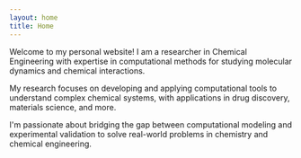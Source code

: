 ```yaml
---
layout: home
title: Home
---
```


Welcome to my personal website! I am a researcher in Chemical Engineering with expertise in computational methods for studying molecular dynamics and chemical interactions.

My research focuses on developing and applying computational tools to understand complex chemical systems, with applications in drug discovery, materials science, and more.

I'm passionate about bridging the gap between computational modeling and experimental validation to solve real-world problems in chemistry and chemical engineering. 